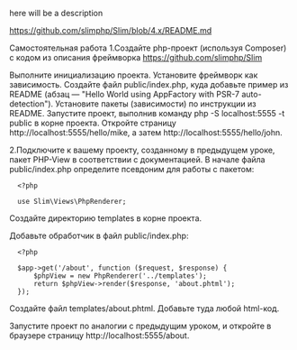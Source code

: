 here will be a description

https://github.com/slimphp/Slim/blob/4.x/README.md

Самостоятельная работа
1.Создайте php-проект (используя Composer) с кодом из описания фреймворка https://github.com/slimphp/Slim

Выполните инициализацию проекта.
Установите фреймворк как зависимость.
Создайте файл public/index.php, куда добавьте пример из README (абзац — "Hello World using AppFactory with PSR-7 auto-detection").
Установите пакеты (зависимости) по инструкции из README.
Запустите проект, выполнив команду php -S localhost:5555 -t public в корне проекта.
Откройте страницу http://localhost:5555/hello/mike, а затем http://localhost:5555/hello/john.

2.Подключите к вашему проекту, созданному в предыдущем уроке, пакет PHP-View в соответствии с документацией. В начале файла public/index.php определите псевдоним для работы с пакетом:

      <?php

      use Slim\Views\PhpRenderer;
Создайте директорию templates в корне проекта.

Добавьте обработчик в файл public/index.php:

      <?php

      $app->get('/about', function ($request, $response) {
          $phpView = new PhpRenderer('../templates');
          return $phpView->render($response, 'about.phtml');
      });
Создайте файл templates/about.phtml. Добавьте туда любой html-код.

Запустите проект по аналогии с предыдущим уроком, и откройте в браузере страницу http://localhost:5555/about.
